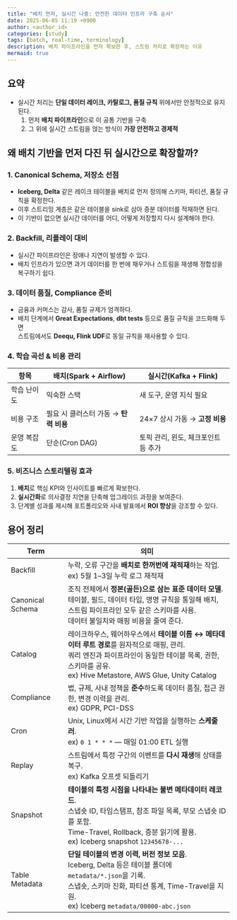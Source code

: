 ```yaml
---
title: "배치 먼저, 실시간 나중: 안전한 데이터 인프라 구축 순서"
date: 2025-06-05 11:19 +0900
author: <author_id>
categories: [study]
tags: [batch, real-time, terminology]
description: 배치 파이프라인을 먼저 확보한 후, 스트림 처리로 확장하는 이유
mermaid: true
---
```


## 요약
- 실시간 처리는 **단일 데이터 레이크, 카탈로그, 품질 규칙** 위에서만 안정적으로 유지된다.  
  1. 먼저 **배치 파이프라인**으로 이 공통 기반을 구축  
  2. 그 위에 실시간 스트림을 얹는 방식이 **가장 안전하고 경제적**

## 왜 **배치 기반**을 먼저 다진 뒤 **실시간**으로 확장할까?

### 1. Canonical Schema, 저장소 선점
- **Iceberg, Delta** 같은 레이크 테이블을 배치로 먼저 정의해 스키마, 파티션, 품질 규칙을 확정한다.  
- 이후 스트리밍 계층은 같은 테이블을 sink로 삼아 증분 데이터를 적재하면 된다.  
- 이 기반이 없으면 실시간 데이터를 어디, 어떻게 저장할지 다시 설계해야 한다.

### 2. Backfill, 리플레이 대비
- 실시간 파이프라인은 장애나 지연이 발생할 수 있다.  
- 배치 인프라가 있으면 과거 데이터를 한 번에 채우거나 스트림을 재생해 정합성을 복구하기 쉽다.

### 3. 데이터 품질, Compliance 준비
- 금융과 커머스는 감사, 품질 규제가 엄격하다.  
- 배치 단계에서 **Great Expectations**, **dbt tests** 등으로 품질 규칙을 코드화해 두면  
스트림에서도 **Deequ, Flink UDF**로 동일 규칙을 재사용할 수 있다.

### 4. 학습 곡선 & 비용 관리

| 항목 | 배치(Spark + Airflow) | 실시간(Kafka + Flink) |
|------|----------------------|------------------------|
| 학습 난이도 | 익숙한 스택 | 새 도구, 운영 지식 필요 |
| 비용 구조 | 필요 시 클러스터 가동 → **탄력 비용** | 24×7 상시 가동 → **고정 비용** |
| 운영 복잡도 | 단순(Cron DAG) | 토픽 관리, 윈도, 체크포인트 등 추가 |

### 5. 비즈니스 스토리텔링 효과
1. **배치**로 핵심 KPI와 인사이트를 빠르게 확보한다.  
2. **실시간화**로 의사결정 지연을 단축해 업그레이드 과정을 보여준다.  
3. 단계별 성과를 제시해 포트폴리오와 사내 발표에서 **ROI 향상**을 강조할 수 있다.

## 용어 정리

| Term             | 의미                                                                                                                                                                 |
| ---------------- | ------------------------------------------------------------------------------------------------------------------------------------------------------------------ |
| Backfill         | 누락, 오류 구간을 **배치로 한꺼번에 재적재**하는 작업.<br>ex) 5월 1–3일 누락 로그 재적재                                                                                                         |
| Canonical Schema | 조직 전체에서 **정본(골든)으로 삼는 표준 데이터 모델**.<br>테이블, 필드, 데이터 타입, 명명 규칙을 통일해 배치, 스트림 파이프라인 모두 같은 스키마를 사용.<br>데이터 불일치와 매핑 비용을 줄여 준다.                                           |
| Catalog          | 레이크하우스, 웨어하우스에서 **테이블 이름 ↔ 메타데이터 루트 경로**를 원자적으로 매핑, 관리.<br>쿼리 엔진과 파이프라인이 동일한 테이블 목록, 권한, 스키마를 공유.<br>ex) Hive Metastore, AWS Glue, Unity Catalog                   |
| Compliance       | 법, 규제, 사내 정책을 **준수**하도록 데이터 품질, 접근 권한, 변경 이력을 관리.<br>ex) GDPR, PCI-DSS                                                                                             |
| Cron             | Unix, Linux에서 시간 기반 작업을 실행하는 **스케줄러**.<br>ex) `0 1 * * *` — 매일 01:00 ETL 실행                                                                                        |
| Replay           | 스트림에서 특정 구간의 이벤트를 **다시 재생**해 상태를 복구.<br>ex) Kafka 오프셋 되돌리기                                                                                                         |
| Snapshot         | **테이블의 특정 시점을 나타내는 불변 메타데이터 레코드**.<br>스냅숏 ID, 타임스탬프, 참조 파일 목록, 부모 스냅숏 ID를 포함.<br>Time-Travel, Rollback, 증분 읽기에 활용.<br>ex) Iceberg snapshot `12345678-...`          |
| Table Metadata   | **단일 테이블의 변경 이력, 버전 정보 모음**.<br>Iceberg, Delta 등은 테이블 폴더에 `metadata/*.json`을 기록.<br>스냅숏, 스키마 진화, 파티션 통계, Time-Travel을 지원.<br>ex) Iceberg `metadata/00000-abc.json` |
